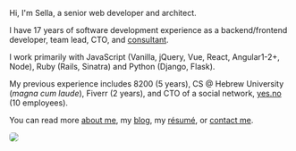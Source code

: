 Hi, I'm Sella, a senior web developer and architect.

I have 17 years of software development experience as a backend/frontend developer, team lead, CTO, and [consultant](/consulting). 

I work primarily with JavaScript (Vanilla, jQuery, Vue, React, Angular1-2+, Node), Ruby (Rails, Sinatra) and Python (Django, Flask).

My previous experience includes 8200 (5 years), CS @ Hebrew University (*magna cum laude*), Fiverr (2 years), and CTO of a social network, [yes.no](https://medium.com/@sellarafaeli/yes-no-architecture-of-a-social-network-startup-in-2016-d6d2989ca1b3) (10 employees).

You can read more [about me](/about.html), my [blog](/blog/index.html), my [résumé](/cv_sella_rafaeli_march_17.pdf), or [contact me](/contact.html).


<!-- I am also into [software](/software.html), [hiking](/hiking.html), [psychology](/psychology.html), [spirituality](/spirituality.html), and [languages](/languages.html). 

* [About me](/about.html)
* [Blog](/blog.html)
* [Résumé](/cv_sella_rafaeli_march_17.pdf)

* [Contact](/contact.html)
 -->
<div class='center'>
  <img src="https://imgur.com/NJoZJIs.jpg"  style='border-radius: 5px'>
</div>

<!-- * [Creative](/creative.html) -->
<!-- * [Podcast](/podcast) -->
